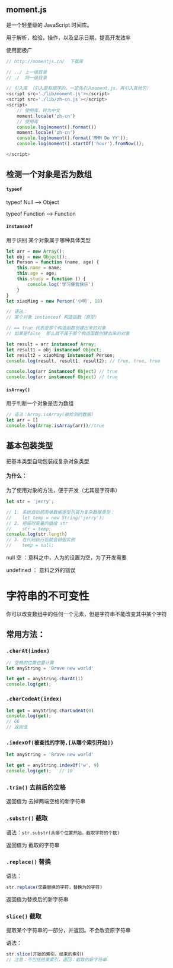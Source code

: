 ## moment.js

是一个轻量级的 JavaScript 时间库。

用于解析，检验，操作，以及显示日期。提高开发效率

使用面极广

```js
// http://momentjs.cn/  下载库

// ../ 上一级目录
// ./  同一级目录

// 引入库 （引入是有顺序的，一定先引入moment.js，再引入其他包）
<script src='./lib/moment.js'></script>
<script src='./lib/zh-cn.js'></script>
<script>
    // 使用库，转为中文
    moment.locale('zh-cn')
    // 使用库
    console.log(moment().format())
	moment.locale('zh-cn')
    console.log(moment().format('MMM Do YY'));
    console.log(moment().startOf('hour').fromNow());

</script>
```

## 检测一个对象是否为数组

#### `typeof`

typeof Null -->  Object

typeof Function --> Function

#### `InstanseOf`

用于识别 某个对象属于哪种具体类型

```js
let arr = new Array();
let obj = new Object();
let Person = function (name, age) {
    this.name = name;
    this.age = age;
    this.study = function () {
        console.log('学习使我快乐')
    }
}
let xiaoMing = new Person('小明', 18)

// 语法：
// 某个对象 instanceof 构造函数（原型）

// == true 代表是那个构造函数创建出来的对象
// 如果是false  那么就不属于那个构造函数创建出来的对象

let result = arr instanceof Array;
let result1 = obj instanceof Object;
let result2 = xiaoMing instanceof Person;
console.log(result, result1, result2); // true, true, true

console.log(arr instanceof Object) // true
console.log(arr instanceof Object) // true
```

#### `isArray()`

用于判断一个对象是否为数组

```js
// 语法：Array.isArray(被检测的数据)
let arr = []
console.log(Array.isArray(arr))//true
```

## 基本包装类型

把基本类型自动包装成复杂对象类型

#### 为什么：

为了使用对象的方法，便于开发（尤其是字符串）

```js
let str = 'jerry';

// 1. 系统自动把简单数据类型包装为复杂数据类型：
//    let temp = new String('jerry');
// 2. 把临时变量的值给 str
//    str = temp;
console.log(str.length)
// 3. 在代码执行后就会销毁实例
//    temp = null;
```

null 空  ：意料之中，人为的设置为空，为了开发需要

undefined ： 意料之外的错误





# 字符串的不可变性

你可以改变数组中的任何一个元素，但是字符串不能改变其中某个字符

## 常用方法：

### `.charAt(index)`

```js
// 空格的位置也要计算
let anyString = 'Brave new world'

let get = anyString.charAt(1)
console.log(get);
```

### `.charCodeAt(index)`

```js
let get = anyString.charCodeAt(0)
console.log(get);  
// 66
// 返回值
```

### `.indexOf(被查找的字符,[从哪个索引开始])`

```js
let anyString = 'Brave new world'

let get = anyString.indexOf('w', 9)
console.log(get);   // 10
```

### `.trim()`  去前后的空格

返回值为  去掉两端空格的新字符串

### `.substr()`  截取

语法：`str.substr(从哪个位置开始，截取字符的个数)`

返回值为  截取的字符串

### `.replace()`  替换

语法：

```js
str.replace(您要替换的字符，替换为的字符)
```

返回值为替换后的新字符串

### `slice()`  截取

提取某个字符串的一部分，并返回。不会改变原字符串

语法：

```js
str.slice(开始的索引，结束的索引)
// 注意：不包括结束索引，返回：截取的新字符串
```

